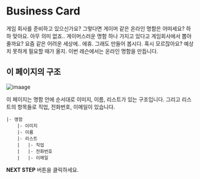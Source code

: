 # Business Card

게임 회사를 준비하고 있으신가요? 그렇다면 게이머 같은 온라인 명함은 어떠세요? 하하 맞아요. 아무 의미 없죠.. 게이머스러운 명함 하나 가지고 있다고 게임회사에서 뽑아줄까요? 요즘 같은 어려운 세상에.. 에휴. 그래도 만들어 봅시다. 혹시 모르잖아요? 예상치 못하게 필요할 때가 올지. 이번 레슨에서는 온라인 명함을 만듭니다. 


## 이 페이지의 구조

![imaage](https://res.cloudinary.com/dyiqg9qhi/image/upload/v1532609841/wire/img-wire-03.jpg)

이 페이지는 명함 안에 순서대로 이미지, 이름, 리스트가 있는 구조입니다. 그리고 리스트의 항목들로 직업, 전화번호, 이메일이 있습니다. 

```
|- 명함
    |- 이미지
    |- 이름
    |- 리스트
	|   |- 직업
	|   |- 전화번호
	|   |- 이메일
```



**NEXT STEP** 버튼을 클릭하세요.